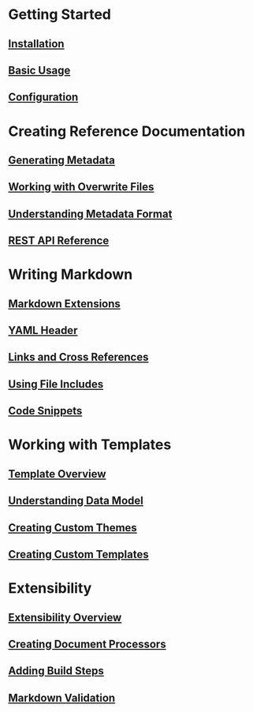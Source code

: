 # Getting Started
## [Installation](installation.md)
## [Basic Usage](basic_usage.md)
## [Configuration](configuration.md)

# Creating Reference Documentation
## [Generating Metadata](generating_metadata.md)
## [Working with Overwrite Files](working_with_overwrite_files.md)
## [Understanding Metadata Format](understanding_metadata_format.md)
## [REST API Reference](rest_api_reference.md)

# Writing Markdown
## [Markdown Extensions](markdown_extensions.md)
## [YAML Header](yaml_header.md)
## [Links and Cross References](links_and_cross_references.md)
## [Using File Includes](using_file_includes.md)
## [Code Snippets](code_snippets.md)

# Working with Templates
## [Template Overview](template_overview.md)
## [Understanding Data Model](understanding_data_model.md)
## [Creating Custom Themes](creating_custom_themes.md)
## [Creating Custom Templates](creating_custom_templates.md)

# Extensibility
## [Extensibility Overview](extensibility_overview.md)
## [Creating Document Processors](creating_document_processors.md)
## [Adding Build Steps](adding_build_steps.md)
## [Markdown Validation](markdown_validation.md)
